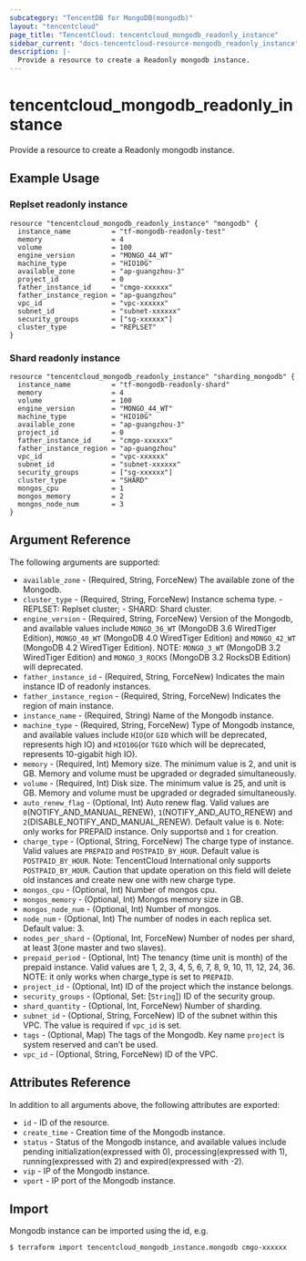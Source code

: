 ```yaml
---
subcategory: "TencentDB for MongoDB(mongodb)"
layout: "tencentcloud"
page_title: "TencentCloud: tencentcloud_mongodb_readonly_instance"
sidebar_current: "docs-tencentcloud-resource-mongodb_readonly_instance"
description: |-
  Provide a resource to create a Readonly mongodb instance.
---
```


# tencentcloud_mongodb_readonly_instance

Provide a resource to create a Readonly mongodb instance.

## Example Usage

### Replset readonly instance

```hcl
resource "tencentcloud_mongodb_readonly_instance" "mongodb" {
  instance_name          = "tf-mongodb-readonly-test"
  memory                 = 4
  volume                 = 100
  engine_version         = "MONGO_44_WT"
  machine_type           = "HIO10G"
  available_zone         = "ap-guangzhou-3"
  project_id             = 0
  father_instance_id     = "cmgo-xxxxxx"
  father_instance_region = "ap-guangzhou"
  vpc_id                 = "vpc-xxxxxx"
  subnet_id              = "subnet-xxxxxx"
  security_groups        = ["sg-xxxxxx"]
  cluster_type           = "REPLSET"
}
```

### Shard readonly instance

```hcl
resource "tencentcloud_mongodb_readonly_instance" "sharding_mongodb" {
  instance_name          = "tf-mongodb-readonly-shard"
  memory                 = 4
  volume                 = 100
  engine_version         = "MONGO_44_WT"
  machine_type           = "HIO10G"
  available_zone         = "ap-guangzhou-3"
  project_id             = 0
  father_instance_id     = "cmgo-xxxxxx"
  father_instance_region = "ap-guangzhou"
  vpc_id                 = "vpc-xxxxxx"
  subnet_id              = "subnet-xxxxxx"
  security_groups        = ["sg-xxxxxx"]
  cluster_type           = "SHARD"
  mongos_cpu             = 1
  mongos_memory          = 2
  mongos_node_num        = 3
}
```

## Argument Reference

The following arguments are supported:

* `available_zone` - (Required, String, ForceNew) The available zone of the Mongodb.
* `cluster_type` - (Required, String, ForceNew) Instance schema type.	- REPLSET: Replset cluster;	- SHARD: Shard cluster.
* `engine_version` - (Required, String, ForceNew) Version of the Mongodb, and available values include `MONGO_36_WT` (MongoDB 3.6 WiredTiger Edition), `MONGO_40_WT` (MongoDB 4.0 WiredTiger Edition) and `MONGO_42_WT`  (MongoDB 4.2 WiredTiger Edition). NOTE: `MONGO_3_WT` (MongoDB 3.2 WiredTiger Edition) and `MONGO_3_ROCKS` (MongoDB 3.2 RocksDB Edition) will deprecated.
* `father_instance_id` - (Required, String, ForceNew) Indicates the main instance ID of readonly instances.
* `father_instance_region` - (Required, String, ForceNew) Indicates the region of main instance.
* `instance_name` - (Required, String) Name of the Mongodb instance.
* `machine_type` - (Required, String, ForceNew) Type of Mongodb instance, and available values include `HIO`(or `GIO` which will be deprecated, represents high IO) and `HIO10G`(or `TGIO` which will be deprecated, represents 10-gigabit high IO).
* `memory` - (Required, Int) Memory size. The minimum value is 2, and unit is GB. Memory and volume must be upgraded or degraded simultaneously.
* `volume` - (Required, Int) Disk size. The minimum value is 25, and unit is GB. Memory and volume must be upgraded or degraded simultaneously.
* `auto_renew_flag` - (Optional, Int) Auto renew flag. Valid values are `0`(NOTIFY_AND_MANUAL_RENEW), `1`(NOTIFY_AND_AUTO_RENEW) and `2`(DISABLE_NOTIFY_AND_MANUAL_RENEW). Default value is `0`. Note: only works for PREPAID instance. Only supports`0` and `1` for creation.
* `charge_type` - (Optional, String, ForceNew) The charge type of instance. Valid values are `PREPAID` and `POSTPAID_BY_HOUR`. Default value is `POSTPAID_BY_HOUR`. Note: TencentCloud International only supports `POSTPAID_BY_HOUR`. Caution that update operation on this field will delete old instances and create new one with new charge type.
* `mongos_cpu` - (Optional, Int) Number of mongos cpu.
* `mongos_memory` - (Optional, Int) Mongos memory size in GB.
* `mongos_node_num` - (Optional, Int) Number of mongos.
* `node_num` - (Optional, Int) The number of nodes in each replica set. Default value: 3.
* `nodes_per_shard` - (Optional, Int, ForceNew) Number of nodes per shard, at least 3(one master and two slaves).
* `prepaid_period` - (Optional, Int) The tenancy (time unit is month) of the prepaid instance. Valid values are 1, 2, 3, 4, 5, 6, 7, 8, 9, 10, 11, 12, 24, 36. NOTE: it only works when charge_type is set to `PREPAID`.
* `project_id` - (Optional, Int) ID of the project which the instance belongs.
* `security_groups` - (Optional, Set: [`String`]) ID of the security group.
* `shard_quantity` - (Optional, Int, ForceNew) Number of sharding.
* `subnet_id` - (Optional, String, ForceNew) ID of the subnet within this VPC. The value is required if `vpc_id` is set.
* `tags` - (Optional, Map) The tags of the Mongodb. Key name `project` is system reserved and can't be used.
* `vpc_id` - (Optional, String, ForceNew) ID of the VPC.

## Attributes Reference

In addition to all arguments above, the following attributes are exported:

* `id` - ID of the resource.
* `create_time` - Creation time of the Mongodb instance.
* `status` - Status of the Mongodb instance, and available values include pending initialization(expressed with 0),  processing(expressed with 1), running(expressed with 2) and expired(expressed with -2).
* `vip` - IP of the Mongodb instance.
* `vport` - IP port of the Mongodb instance.


## Import

Mongodb instance can be imported using the id, e.g.

```
$ terraform import tencentcloud_mongodb_instance.mongodb cmgo-xxxxxx
```


